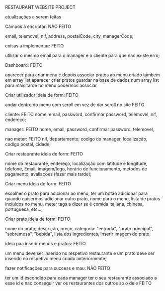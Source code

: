 RESTAURANT WEBSITE PROJECT 

atualizações a serem feitas

Campos a encriptar: NÃO FEITO

email,
telemovel,
nif,
address,
postalCode,
city,
managerCode;

coisas a implementar: FEITO

utilizar o mesmo email para o manager e o cliente para que nao existe erro;


Dashboard: FEITO

aparecer para criar menu e depois associar pratos ao menu criado tambem em array list
aparecer criar pratos guardar na base de dados num array list para mais tarde no menu podermos associar 

Criar utilizador ideia de form: FEITO

andar dentro do menu com scroll em vez de dar scroll no site FEITO

cliente: FEITO 
nome,
email,
password,
confirmar password,
telemovel,
nif,
endereço;

manager: FEITO
nome,
email,
password,
confirmar password,
telemovel,

nao meter: FEITO
nif,
departamento,
codigo do manager,
localização,
codigo postal,
cidade;


Criar restaurante ideia de form: FEITO

nome do restaurante,
endereço,
localização com latitude e longitude,
telefone,
Email,
imagem/logo,
horário de funcionamento,
metodos de pagamento,
avaliaçoes (fazer mais tarde);

Criar menu ideia de form: FEITO

escolher o prato para adicionar ao menu,
ter um botão adicionar para quando quisermos adicionar outro prato,
nome para o menu,
lista de pratos incluidos no menu,
meter tags a dizer se é comida italiana, chinesa, portuguesa, etc...,


Criar prato ideia de form: FEITO

nome do prato,
descrição,
preço,
categoria: "entrada", "prato principal", "sobremesa", "bebida",
lista dos ingredientes,
inserir imagem do prato,


ideia paa inserir menus e pratos: FEITO

um menu deve ser inserido no respetivo restaurante
e um prato deve ser inserido no respetivo menu criado anteriormente;

fazer notificações para success e mau: NÃO FEITO


ter um id escondido para cada manager ter o seu restaurante associado a esse id e nao conseguir ver os restaurantes dos outros só o dele FEITO